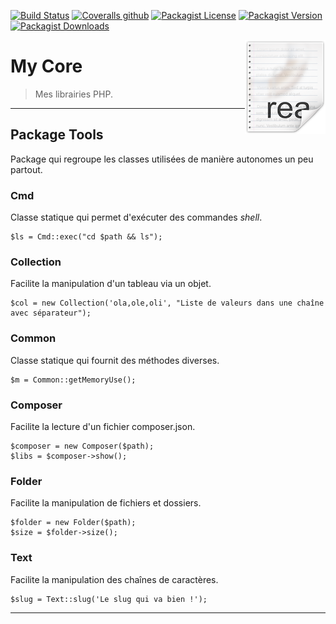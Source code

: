 [![Build Status](https://travis-ci.org/rcnchris/mycore.svg?branch=master)](https://travis-ci.org/rcnchris/mycore)
[![Coveralls github](https://img.shields.io/coveralls/github/rcnchris/mycore.svg)](https://github.com/rcnchris/mycore)
[![Packagist License](https://img.shields.io/packagist/l/rcnchris/core.svg)](https://img.shields.io/packagist/l/rcnchris/core.svg)
[![Packagist Version](https://img.shields.io/packagist/v/rcnchris/core.svg)](https://img.shields.io/packagist/v/rcnchris/core.svg)
[![Packagist Downloads](https://img.shields.io/packagist/dt/rcnchris/core.svg)](https://img.shields.io/packagist/dt/rcnchris/core.svg)

<img src="public/img/icon_readme.png" align="right" />

# My Core
> Mes librairies PHP.

-------

## Package Tools
Package qui regroupe les classes utilisées de manière autonomes un peu partout.

### Cmd
Classe statique qui permet d'exécuter des commandes *shell*.
````
$ls = Cmd::exec("cd $path && ls");
````

### Collection
Facilite la manipulation d'un tableau via un objet.
````
$col = new Collection('ola,ole,oli', "Liste de valeurs dans une chaîne avec séparateur");
````

### Common
Classe statique qui fournit des méthodes diverses.
````
$m = Common::getMemoryUse();
````

### Composer
Facilite la lecture d'un fichier composer.json.
````
$composer = new Composer($path);
$libs = $composer->show();
````

### Folder
Facilite la manipulation de fichiers et dossiers.
````
$folder = new Folder($path);
$size = $folder->size();
````

### Text
Facilite la manipulation des chaînes de caractères.
````
$slug = Text::slug('Le slug qui va bien !');
````

-------
